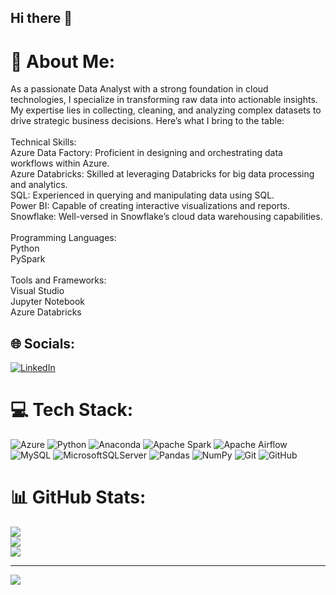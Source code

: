 ## Hi there 👋

# 💫 About Me:
As a passionate Data Analyst with a strong foundation in cloud technologies, I specialize in transforming raw data into actionable insights. My expertise lies in collecting, cleaning, and analyzing complex datasets to drive strategic business decisions. Here’s what I bring to the table:<br><br>Technical Skills:<br>Azure Data Factory: Proficient in designing and orchestrating data workflows within Azure.<br>Azure Databricks: Skilled at leveraging Databricks for big data processing and analytics.<br>SQL: Experienced in querying and manipulating data using SQL.<br>Power BI: Capable of creating interactive visualizations and reports.<br>Snowflake: Well-versed in Snowflake’s cloud data warehousing capabilities.<br><br>Programming Languages:<br>Python<br>PySpark<br><br>Tools and Frameworks:<br>Visual Studio<br>Jupyter Notebook<br>Azure Databricks


## 🌐 Socials:
[![LinkedIn](https://img.shields.io/badge/LinkedIn-%230077B5.svg?logo=linkedin&logoColor=white)](https://linkedin.com/in/rajadityaa) 

# 💻 Tech Stack:
![Azure](https://img.shields.io/badge/azure-%230072C6.svg?style=for-the-badge&logo=microsoftazure&logoColor=white) ![Python](https://img.shields.io/badge/python-3670A0?style=for-the-badge&logo=python&logoColor=ffdd54) ![Anaconda](https://img.shields.io/badge/Anaconda-%2344A833.svg?style=for-the-badge&logo=anaconda&logoColor=white) ![Apache Spark](https://img.shields.io/badge/Apache%20Spark-FDEE21?style=for-the-badge&logo=apachespark&logoColor=black) ![Apache Airflow](https://img.shields.io/badge/Apache%20Airflow-017CEE?style=for-the-badge&logo=Apache%20Airflow&logoColor=white) ![MySQL](https://img.shields.io/badge/mysql-4479A1.svg?style=for-the-badge&logo=mysql&logoColor=white) ![MicrosoftSQLServer](https://img.shields.io/badge/Microsoft%20SQL%20Server-CC2927?style=for-the-badge&logo=microsoft%20sql%20server&logoColor=white) ![Pandas](https://img.shields.io/badge/pandas-%23150458.svg?style=for-the-badge&logo=pandas&logoColor=white) ![NumPy](https://img.shields.io/badge/numpy-%23013243.svg?style=for-the-badge&logo=numpy&logoColor=white) ![Git](https://img.shields.io/badge/git-%23F05033.svg?style=for-the-badge&logo=git&logoColor=white) ![GitHub](https://img.shields.io/badge/github-%23121011.svg?style=for-the-badge&logo=github&logoColor=white)
# 📊 GitHub Stats:
![](https://github-readme-stats.vercel.app/api?username=adi4733&theme=dark&hide_border=false&include_all_commits=false&count_private=false)<br/>
![](https://github-readme-streak-stats.herokuapp.com/?user=adi4733&theme=dark&hide_border=false)<br/>
![](https://github-readme-stats.vercel.app/api/top-langs/?username=adi4733&theme=dark&hide_border=false&include_all_commits=false&count_private=false&layout=compact)

---
[![](https://visitcount.itsvg.in/api?id=adi4733&icon=0&color=0)](https://visitcount.itsvg.in)

<!-- Proudly created with GPRM ( https://gprm.itsvg.in ) -->
